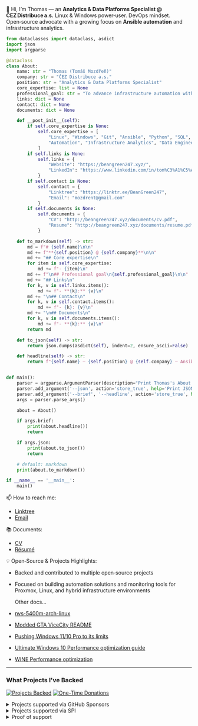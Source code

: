 👋 Hi, I’m Thomas — an **Analytics & Data Platforms Specialist @ ČEZ Distribuce a.s.**
Linux & Windows power‑user. DevOps mindset. Open‑source advocate with a growing focus on **Ansible automation** and infrastructure analytics.

```python
from dataclasses import dataclass, asdict
import json
import argparse

@dataclass
class About:
    name: str = "Thomas (Tomáš Mozdřeň)"
    company: str = "ČEZ Distribuce a.s."
    position: str = "Analytics & Data Platforms Specialist"
    core_expertise: list = None
    professional_goal: str = "To advance infrastructure automation with Ansible and enhance data-driven operations across platforms."
    links: dict = None
    contact: dict = None
    documents: dict = None

    def __post_init__(self):
        if self.core_expertise is None:
            self.core_expertise = [
                "Linux", "Windows", "Git", "Ansible", "Python", "SQL",
                "Automation", "Infrastructure Analytics", "Data Engineering"
            ]
        if self.links is None:
            self.links = {
                "Website": "https://beangreen247.xyz/",
                "LinkedIn": "https://www.linkedin.com/in/tom%C3%A1%C5%A1-mozd%C5%99e%C5%88-3382b71a6/"
            }
        if self.contact is None:
            self.contact = {
                "Linktree": "https://linktr.ee/BeanGreen247",
                "Email": "mozdrent@gmail.com"
            }
        if self.documents is None:
            self.documents = {
                "CV": "http://beangreen247.xyz/documents/cv.pdf",
                "Resume": "http://beangreen247.xyz/documents/resume.pdf"
            }

    def to_markdown(self) -> str:
        md = f"# {self.name}\n\n"
        md += f"**{self.position} @ {self.company}**\n\n"
        md += "## Core expertise\n"
        for item in self.core_expertise:
            md += f"- {item}\n"
        md += f"\n## Professional goal\n{self.professional_goal}\n\n"
        md += "## Links\n"
        for k, v in self.links.items():
            md += f"- **{k}:** {v}\n"
        md += "\n## Contact\n"
        for k, v in self.contact.items():
            md += f"- {k}: {v}\n"
        md += "\n## Documents\n"
        for k, v in self.documents.items():
            md += f"- **{k}:** {v}\n"
        return md

    def to_json(self) -> str:
        return json.dumps(asdict(self), indent=2, ensure_ascii=False)

    def headline(self) -> str:
        return f"{self.name} — {self.position} @ {self.company} — Ansible automation & data platforms"


def main():
    parser = argparse.ArgumentParser(description="Print Thomas's About profile in different formats")
    parser.add_argument('--json', action='store_true', help='Print JSON output')
    parser.add_argument('--brief', '--headline', action='store_true', help='Print a one-line headline')
    args = parser.parse_args()

    about = About()

    if args.brief:
        print(about.headline())
        return

    if args.json:
        print(about.to_json())
        return

    # default: markdown
    print(about.to_markdown())

if __name__ == '__main__':
    main()
```

📫 How to reach me:
* [Linktree](https://linktr.ee/BeanGreen247)
* [Email](mailto:mozdrent@gmail.com)

📚 Documents:
* [CV](http://beangreen247.xyz/documents/cv.pdf)
* [Résumé](http://beangreen247.xyz/documents/resume.pdf)

💡 Open‑Source & Projects Highlights:
* Backed and contributed to multiple open‑source projects
* Focused on building automation solutions and monitoring tools for Proxmox, Linux, and hybrid infrastructure environments

  Other docs...
* [nvs-5400m-arch-linux](https://github.com/BeanGreen247/nvs-5400m-arch-linux)
* [Modded GTA ViceCity README](http://beangreen247.xyz/moddedGamesDocs/README_MODDED_GTA_VC.txt)
* [Pushing Windows 11/10 Pro to its limits](https://docs.google.com/document/d/1CjGxVwnLESVqdD1OwZjAxAjxO6Fh6J_VXPo3jTe8WnA/edit?usp=sharing)
* [Ultimate Windows 10 Performance optimization guide](https://beangreen247.xyz/ultimatewindowsperformanceoptimization.html)
* [WINE Performance optimization](https://beangreen247.xyz/wineperformanceoptimization.html)

---
### What Projects I've Backed

[![Projects Backed](https://img.shields.io/badge/dynamic/json?url=https://gist.githubusercontent.com/BeanGreen247/9d4390c70565eeda217a4a2e72d33fec/raw/e883d1dd286cd10459b6d1da8644fbf8eed55f66/sponsored_projects.json&label=projects%20backed&query=$.totals.count)](#)
[![One-Time Donations](https://img.shields.io/badge/dynamic/json?url=https://gist.githubusercontent.com/BeanGreen247/9d4390c70565eeda217a4a2e72d33fec/raw/e883d1dd286cd10459b6d1da8644fbf8eed55f66/sponsored_projects.json&label=one-time%20donations&query=$.totals.oneTimeUsd&prefix=$)](#)

<details>
<summary>Projects supported via GitHub Sponsors</summary>
  
* Armbian → [https://github.com/sponsors/armbian?frequency=one-time\&sponsor=BeanGreen247](https://github.com/sponsors/armbian?frequency=one-time&sponsor=BeanGreen247)
* Thomas Adam (fvwm maintainer) → [https://github.com/sponsors/ThomasAdam?frequency=one-time\&sponsor=BeanGreen247](https://github.com/sponsors/ThomasAdam?frequency=one-time&sponsor=BeanGreen247)
* coletdjnz (yt-dlp maintainer) → [https://github.com/sponsors/coletdjnz?frequency=one-time\&sponsor=BeanGreen247](https://github.com/sponsors/coletdjnz?frequency=one-time&sponsor=BeanGreen247)
* Rem0o (FanControl maintainer) → [https://github.com/sponsors/Rem0o?frequency=one-time\&sponsor=BeanGreen247](https://github.com/sponsors/Rem0o?frequency=one-time\&sponsor=BeanGreen247)

</details>

<details>
<summary>Projects supported via SPI</summary>

* SPI General Donation  
* Arch Linux  
* Debian Project Donation  
* FFmpeg  
* LibreOffice  
* MinGW  
* OpenSSL Foundation  
* OpenZFS  
* PostgreSQL General Contribution  
* systemd  

[Donate via SPI](https://co.clickandpledge.com/advanced/default.aspx?wid=34115)

</details>

<details>
<summary>Proof of support</summary>

<img width="815" height="598" alt="Snímek obrazovky 2025-09-19 093335" src="https://github.com/user-attachments/assets/a634e78f-f245-43b0-8299-0a54b9efa561" />
<img width="1088" height="993" alt="Snímek obrazovky 2025-09-19 093058" src="https://github.com/user-attachments/assets/88e414ee-4c7a-422d-9a04-bd1b6c61d9a7" />


</details>

